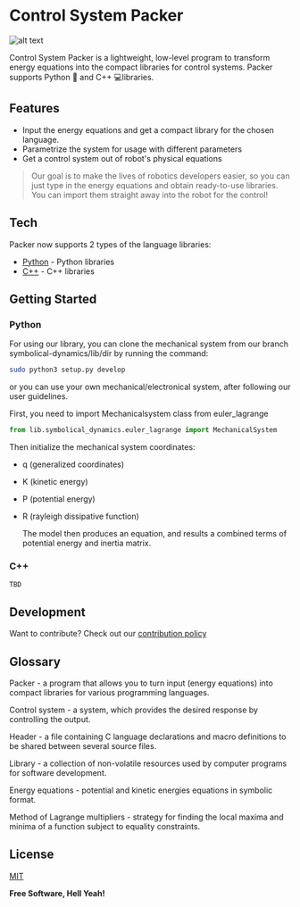 # Control System Packer

![alt text](https://i.ibb.co/Ph0x5bG/Untitled.png)

Control System Packer is a lightweight, low-level program to transform energy equations into the compact libraries for control systems. Packer supports Python 🐍 and C++ 💻libraries.  

## Features

- Input the energy equations and get a compact library for the chosen language. 
- Parametrize the system for usage with different parameters
- Get a control system out of robot's physical equations

> Our goal is to make the lives of robotics developers easier, so you
> can just type in the energy equations and obtain ready-to-use libraries.
> You can import them straight away into the robot for the control!

## Tech

Packer now supports 2 types of the language libraries:

- [Python] - Python libraries
- [C++] - C++ libraries

## Getting Started
### Python
For using our library, you can clone the mechanical system from our branch symbolical-dynamics/lib/dir by running the command:

```sh
sudo python3 setup.py develop
```

or you can use your own mechanical/electronical system, after following our user guidelines.

First, you need to import Mechanicalsystem class from euler_lagrange

```python
from lib.symbolical_dynamics.euler_lagrange import MechanicalSystem
```

Then initialize the mechanical system coordinates: 

- q (generalized coordinates)

- K (kinetic energy)

- P (potential energy)

- R (rayleigh dissipative function)

  The model then produces an equation, and results a combined terms of potential energy and inertia matrix.
### C++
```
TBD
```

## Development

Want to contribute? Check out our [contribution policy](CONTRIBUTE.md)

## Glossary
Packer - a program that allows you to turn input (energy equations) into compact libraries for various programming languages.

Control system - a system, which provides the desired response by controlling the output.

Header -  a file containing C language declarations and macro definitions to be shared between several source files.

Library - a collection of non-volatile resources used by computer programs for software development.

Energy equations - potential and kinetic energies equations in symbolic format.

Method of Lagrange multipliers - strategy for finding the local maxima and minima of a function subject to equality constraints.


## License

[MIT](https://github.com/mirnanoukari/Control-System-Packer/blob/main/LICENSE) 

**Free Software, Hell Yeah!**


[Python]: <https://www.python.org/>
[C++]: <http://www.cplusplus.org/>
[Packer]: <https://github.com/mirnanoukari/Control-System-Packer>
